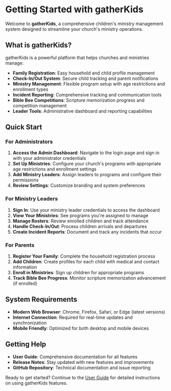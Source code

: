 # Getting Started with gatherKids

Welcome to **gatherKids**, a comprehensive children's ministry management system designed to streamline your church's ministry operations.

## What is gatherKids?

gatherKids is a powerful platform that helps churches and ministries manage:

- **Family Registration**: Easy household and child profile management
- **Check-In/Out System**: Secure child tracking and parent notifications
- **Ministry Management**: Flexible program setup with age restrictions and enrollment types
- **Incident Reporting**: Comprehensive tracking and communication tools
- **Bible Bee Competitions**: Scripture memorization progress and competition management
- **Leader Tools**: Administrative dashboard and reporting capabilities

## Quick Start

### For Administrators

1. **Access the Admin Dashboard**: Navigate to the login page and sign in with your administrator credentials
2. **Set Up Ministries**: Configure your church's programs with appropriate age restrictions and enrollment settings
3. **Add Ministry Leaders**: Assign leaders to programs and configure their permissions
4. **Review Settings**: Customize branding and system preferences

### For Ministry Leaders

1. **Sign In**: Use your ministry leader credentials to access the dashboard
2. **View Your Ministries**: See programs you're assigned to manage
3. **Manage Rosters**: Review enrolled children and track attendance
4. **Handle Check-In/Out**: Process children arrivals and departures
5. **Create Incident Reports**: Document and track any incidents that occur

### For Parents

1. **Register Your Family**: Complete the household registration process
2. **Add Children**: Create profiles for each child with medical and contact information
3. **Enroll in Ministries**: Sign up children for appropriate programs
4. **Track Bible Bee Progress**: Monitor scripture memorization advancement (if enrolled)

## System Requirements

- **Modern Web Browser**: Chrome, Firefox, Safari, or Edge (latest versions)
- **Internet Connection**: Required for real-time updates and synchronization
- **Mobile Friendly**: Optimized for both desktop and mobile devices

## Getting Help

- **User Guide**: Comprehensive documentation for all features
- **Release Notes**: Stay updated with new features and improvements
- **GitHub Repository**: Technical documentation and issue reporting

Ready to get started? Continue to the [User Guide](./user-guide/overview) for detailed instructions on using gatherKids features.